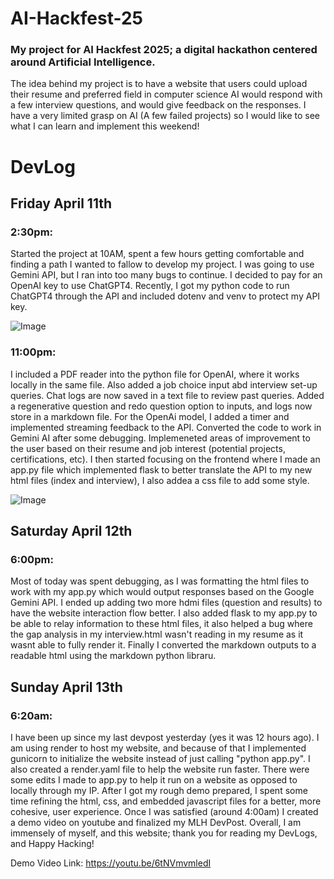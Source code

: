 # AI-Hackfest-25
### My project for AI Hackfest 2025; a digital hackathon centered around Artificial Intelligence.

The idea behind my project is to have a website that users could upload their resume and preferred field in computer science
AI would respond with a few interview questions, and would give feedback on the responses.
I have a very limited grasp on AI (A few failed projects) so I would like to see what I can learn and implement this weekend!

# DevLog
## Friday April 11th
### 2:30pm:
Started the project at 10AM, spent a few hours getting comfortable and finding a path I wanted to fallow to develop my project.
I was going to use Gemini API, but I ran into too many bugs to continue.
I decided to pay for an OpenAI key to use ChatGPT4.
Recently, I got my python code to run ChatGPT4 through the API and included dotenv and venv to protect my API key.

![Image](https://github.com/user-attachments/assets/d4b4e8f8-a565-443f-8f85-c97494cc6f72)

### 11:00pm:
I included a PDF reader into the python file for OpenAI, where it works locally in the same file.
Also added a job choice input abd interview set-up queries. 
Chat logs are now saved in a text file to review past queries. 
Added a regenerative question and redo question option to inputs, and logs now store in a markdown file.
For the OpenAi model, I added a timer and implemented streaming feedback to the API. 
Converted the code to work in Gemini AI after some debugging. Implemeneted areas of improvement to the user based on their resume and job interest (potential projects, certifications, etc). 
I then started focusing on the frontend where I made an app.py file which implemented flask to better translate the API to my new html files (index and interview), I also addea a css file to add some style.

![Image](https://github.com/user-attachments/assets/e9e5f434-83de-4888-ba15-1e8fe183b1ca)

## Saturday April 12th
### 6:00pm:

Most of today was spent debugging, as I was formatting the html files to work with my app.py which would output responses based on the Google Gemini API. I ended up adding two more hdmi files (question and results) to have the website interaction flow better. I also added flask to my app.py to be able to relay information to these html files, it also helped a bug where the gap analysis in my interview.html wasn't reading in my resume as it wasnt able to fully render it. Finally I converted the markdown outputs to a readable html using the markdown python libraru. 

## Sunday April 13th
### 6:20am:
I have been up since my last devpost yesterday (yes it was 12 hours ago). I am using render to host my website, and because of that I implemented gunicorn to initialize the website instead of just calling "python app.py". I also created a render.yaml file to help the website run faster. There were some edits I made to app.py to help it run on a website as opposed to locally through my IP. After I got my rough demo prepared, I spent some time refining the html, css, and embedded javascript files for a better, more cohesive, user experience. Once I was satisfied (around 4:00am) I created a demo video on youtube and finalized my MLH DevPost. Overall, I am immensely  of myself, and this website; thank you for reading my DevLogs, and Happy Hacking!

Demo Video Link: 
https://youtu.be/6tNVmvmledI



